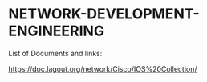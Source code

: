 # NETWORK-DEVELOPMENT-ENGINEERING


List of Documents and links:

https://doc.lagout.org/network/Cisco/IOS%20Collection/
